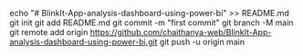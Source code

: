 echo "# BlinkIt-App-analysis-dashboard-using-power-bi" >> README.md
git init
git add README.md
git commit -m "first commit"
git branch -M main
git remote add origin https://github.com/chaithanya-web/BlinkIt-App-analysis-dashboard-using-power-bi.git
git push -u origin main

